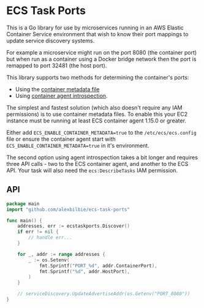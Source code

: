 # ECS Task Ports

This is a Go library for use by microservices running in an AWS Elastic Container Service environment that wish to know their port mappings to update service discovery systems.

For example a microservice might run on the port 8080 (the container port) but when run as a container using a Docker bridge network then the port is remapped to port 32481 (the host port).

This library supports two methods for determining the container's ports:
* Using the [container metadata file](https://docs.aws.amazon.com/AmazonECS/latest/developerguide/container-metadata.html)
* Using [container agent introspection](https://docs.aws.amazon.com/AmazonECS/latest/developerguide/ecs-agent-introspection.html).

The simplest and fastest solution (which also doesn't require any IAM permissions) is to use container metadata files. To enable this your EC2 instance must be running at least ECS container agent 1.15.0 or greater.

Either add `ECS_ENABLE_CONTAINER_METADATA=true` to the `/etc/ecs/ecs.config` file or ensure the container agent start with `ECS_ENABLE_CONTAINER_METADATA=true` in it's environment.

The second option using agent introspection takes a bit longer and requires three API calls - two to the ECS container agent, and another to the ECS API. Your task will also need the `ecs:DescribeTasks` IAM permission.

## API

```go
package main
import "github.com/alexbilbie/ecs-task-ports"

func main() {
    addresses, err := ecstaskports.Discover()
    if err != nil {
        // handle err...
    }

    for _, addr := range addresses {
        _ := os.Setenv(
            fmt.Sprintf("PORT_%d", addr.ContainerPort),
            fmt.Sprintf("%d", addr.HostPort),
        )
    }

    // serviceDiscovery.UpdateAdvertiseAddr(os.Getenv("PORT_8080"))
}
```